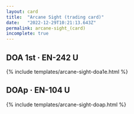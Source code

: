 ```yaml
---
layout: card
title:  "Arcane Sight (trading card)"
date:   "2022-12-29T10:21:13.643Z"
permalink: arcane-sight_(card)
incomplete: true
---
```


## DOA 1st &middot; EN-242 U

{% include templates/arcane-sight-doa1e.html %}


## DOAp &middot; EN-104 U

{% include templates/arcane-sight-doap.html %}
